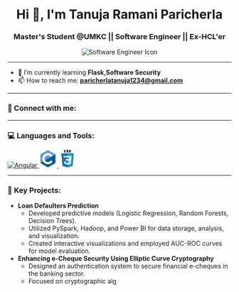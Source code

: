 <h1 align="center">Hi 👋, I'm Tanuja Ramani Paricherla</h1>
<h3 align="center">
  Master's Student @UMKC || Software Engineer || Ex-HCL'er
</h3>

<div align="center">
  <img src="https://cdn-icons-png.flaticon.com/512/5696/5696512.png" alt="Software Engineer Icon" width="120" height="120"/>
</div>

---

- 🌱 I’m currently learning **Flask,Software Security**  
- 📫 How to reach me: **paricherlatanuja1234@gmail.com**

---

<h3 align="left">🚀 Connect with me:</h3>
<p align="left">
  <!-- Add your social media links here -->
</p>

---

<h3 align="left">💻 Languages and Tools:</h3>
<p align="left">
  <a href="https://angular.io" target="_blank" rel="noreferrer">
    <img src="https://angular.io/assets/images/logos/angular/angular.svg" alt="Angular" width="40" height="40"/>
  </a>
  <a href="https://www.cprogramming.com/" target="_blank" rel="noreferrer">
    <img src="https://raw.githubusercontent.com/devicons/devicon/master/icons/c/c-original.svg" alt="C" width="40" height="40"/>
  </a>
  <a href="https://www.w3schools.com/css/" target="_blank" rel="noreferrer">
    <img src="https://raw.githubusercontent.com/devicons/devicon/master/icons/css3/css3-original-wordmark.svg" alt="CSS3" width="40" height="40"/>
  </a>
  <!-- Add more tools as required -->
</p>

---

<h3 align="left">📂 Key Projects:</h3>
<ul>
  <li>
    <b>Loan Defaulters Prediction</b>
    <ul>
      <li>Developed predictive models (Logistic Regression, Random Forests, Decision Trees).</li>
      <li>Utilized PySpark, Hadoop, and Power BI for data storage, analysis, and visualization.</li>
      <li>Created interactive visualizations and employed AUC-ROC curves for model evaluation.</li>
    </ul>
  </li>
  <li>
    <b>Enhancing e-Cheque Security Using Elliptic Curve Cryptography</b>
    <ul>
      <li>Designed an authentication system to secure financial e-cheques in the banking sector.</li>
      <li>Focused on cryptographic alg
